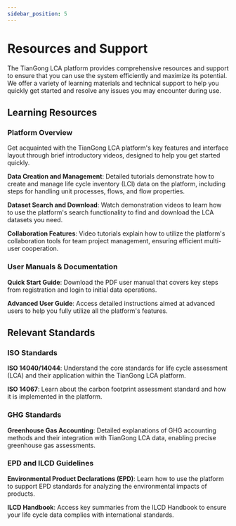 ```yaml
---
sidebar_position: 5
---
```


# Resources and Support

The TianGong LCA platform provides comprehensive resources and support to ensure that you can use the system efficiently and maximize its potential. We offer a variety of learning materials and technical support to help you quickly get started and resolve any issues you may encounter during use.

## Learning Resources

### Platform Overview

Get acquainted with the TianGong LCA platform's key features and interface layout through brief introductory videos, designed to help you get started quickly.

**Data Creation and Management**: Detailed tutorials demonstrate how to create and manage life cycle inventory (LCI) data on the platform, including steps for handling unit processes, flows, and flow properties.

**Dataset Search and Download**: Watch demonstration videos to learn how to use the platform's search functionality to find and download the LCA datasets you need.

**Collaboration Features**: Video tutorials explain how to utilize the platform's collaboration tools for team project management, ensuring efficient multi-user cooperation.

### User Manuals & Documentation

**Quick Start Guide**: Download the PDF user manual that covers key steps from registration and login to initial data operations.

**Advanced User Guide**: Access detailed instructions aimed at advanced users to help you fully utilize all the platform's features.

## Relevant Standards

### ISO Standards

**ISO 14040/14044**: Understand the core standards for life cycle assessment (LCA) and their application within the TianGong LCA platform.

**ISO 14067**: Learn about the carbon footprint assessment standard and how it is implemented in the platform.

### GHG Standards

**Greenhouse Gas Accounting**: Detailed explanations of GHG accounting methods and their integration with TianGong LCA data, enabling precise greenhouse gas assessments.

### EPD and ILCD Guidelines

**Environmental Product Declarations (EPD)**: Learn how to use the platform to support EPD standards for analyzing the environmental impacts of products.

**ILCD Handbook**: Access key summaries from the ILCD Handbook to ensure your life cycle data complies with international standards.
